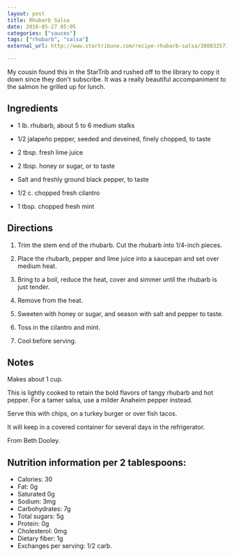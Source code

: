 ```yaml
---
layout: post
title: Rhubarb Salsa
date: 2016-05-27 05:05
categories: ["sauces"]
tags: ["rhubarb", "salsa"]
external_url: http://www.startribune.com/recipe-rhubarb-salsa/380832571/

---
```


My cousin found this in the StarTrib and rushed off to the library to
copy it down since they don't subscribe. It was a really beautiful
accompaniment to the salmon he grilled up for lunch.

## Ingredients

* 1 lb. rhubarb, about 5 to 6 medium stalks

* 1/2 jalapeño pepper, seeded and deveined, finely chopped, to taste

* 2 tbsp. fresh lime juice

* 2 tbsp. honey or sugar, or to taste

* Salt and freshly ground black pepper, to taste

* 1/2 c. chopped fresh cilantro

* 1 tbsp. chopped fresh mint

## Directions

1. Trim the stem end of the rhubarb. Cut the rhubarb into 1/4-inch
pieces.

2. Place the rhubarb, pepper and lime juice into a saucepan and set over medium heat.

3. Bring to a boil, reduce the heat, cover and simmer until the rhubarb is just tender.

4. Remove from the heat.

5. Sweeten with honey or sugar, and season with salt and pepper to
taste.

6. Toss in the cilantro and mint.

7. Cool before serving.

## Notes

Makes about 1 cup.

This is lightly cooked to retain the bold flavors of tangy rhubarb and
hot pepper. For a tamer salsa, use a milder Anaheim pepper instead.

Serve this with chips, on a turkey burger or over fish tacos.

It will keep in a covered container for several days in the
refrigerator.

From Beth Dooley.

## Nutrition information per 2 tablespoons:

* Calories: 30
* Fat: 0g
* Saturated 0g
* Sodium: 3mg
* Carbohydrates: 7g
* Total sugars: 5g
* Protein: 0g
* Cholesterol: 0mg
* Dietary fiber: 1g
* Exchanges per serving: 1/2 carb.
